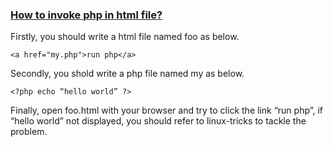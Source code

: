 ### [How to invoke php in html file?](https://stackoverflow.com/questions/20637944/how-to-call-a-php-file-from-html-or-javascript)

Firstly, you should write a html file named foo as below.

```php+HTML
<a href="my.php">run php</a>
```

Secondly, you shold write a php file named my as below.

`<?php echo “hello world” ?>`

Finally, open foo.html with your browser and try to click the link “run php”, if “hello world” not displayed, you should refer to linux-tricks to tackle the problem.